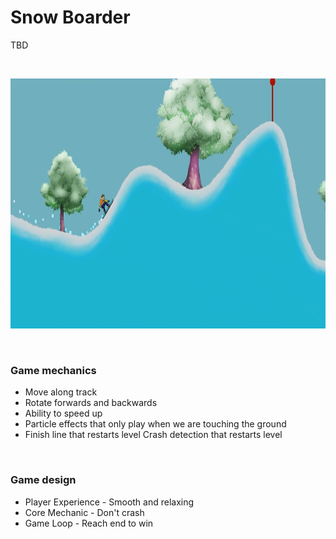 # Snow Boarder
 TBD

<br>
 
<p align="center">
 <img src="/Images/Image1.png" height="400" />
</p>

<br>

### Game mechanics

 * Move along track
 * Rotate forwards and backwards
 * Ability to speed up
 * Particle effects that only play when we are touching the ground
 * Finish line that restarts level
 Crash detection that restarts level

 <br>

 ### Game design

* Player Experience - Smooth and relaxing
* Core Mechanic - Don't crash
* Game Loop - Reach end to win

